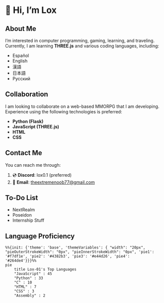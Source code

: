 # 👋 Hi, I’m Lox

## About Me
I’m interested in computer programming, gaming, learning, and traveling. Currently, I am learning **THREE.js** and various coding languages, including:
- Español
- English
- 漢語
- 日本語
- Русский

## Collaboration
I am looking to collaborate on a web-based MMORPG that I am developing. Experience using the following technologies is preferred:
- **Python (Flask)**
- **JavaScript (THREE.js)**
- **HTML**
- **CSS**

## Contact Me
You can reach me through:
1. 💿 **Discord**: lox0.1 (preferred)
2. 📧 **Email**: theextremenoob77@gmail.com

## To-Do List
- NextRealm
- Poseidon
- Internship Stuff

## Language Proficiency
```mermaid
%%{init: {'theme': 'base', 'themeVariables': { "width": "20px", "pieOuterStrokeWidth": "0px", "pieInnerStrokeWidth": "0px", 'pie1': '#f7df1e', 'pie2': '#4382b3', 'pie3': '#e44d26', 'pie4': '#264de4'}}}%%
pie
    title Lox-01's Top Languages
    "JavaScript" : 45
    "Python" : 33
    "C" : 10
    "HTML" : 7
    "CSS" : 3
    "Assembly" : 2
